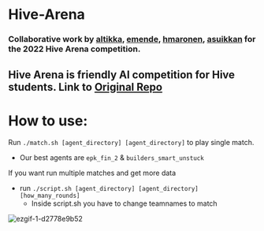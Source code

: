 # Hive-Arena
### Collaborative work by [altikka](https://github.com/Reviisori), [emende](https://github.com/erikpeik), [hmaronen](https://github.com/HenronenGIT), [asuikkan](https://github.com/asuikkan) for the 2022 Hive Arena competition. 
## Hive Arena is friendly AI competition for Hive students. Link to [Original Repo](https://github.com/hivehelsinki/hive-arena)
# **How to use:**
Run `./match.sh [agent_directory] [agent_directory]` to play single match.
- Our best agents are `epk_fin_2` & `builders_smart_unstuck`

If you want run multiple matches and get more data 
- run `./script.sh [agent_directory] [agent_directory] [how_many_rounds]`
  - Inside script.sh you have to change teamnames to match

![ezgif-1-d2778e9b52](https://user-images.githubusercontent.com/52178013/160117925-546cb4bf-2d51-4745-ae5f-18e63faa22e4.gif)
